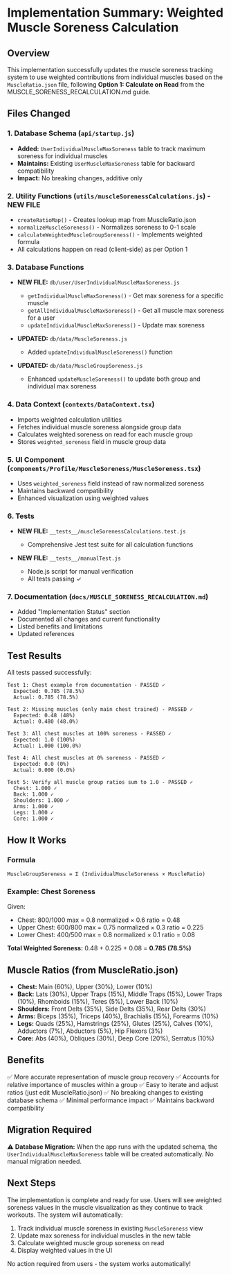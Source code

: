 # Implementation Summary: Weighted Muscle Soreness Calculation

## Overview
This implementation successfully updates the muscle soreness tracking system to use weighted contributions from individual muscles based on the `MuscleRatio.json` file, following **Option 1: Calculate on Read** from the MUSCLE_SORENESS_RECALCULATION.md guide.

## Files Changed

### 1. Database Schema (`api/startup.js`)
- **Added:** `UserIndividualMuscleMaxSoreness` table to track maximum soreness for individual muscles
- **Maintains:** Existing `UserMuscleMaxSoreness` table for backward compatibility
- **Impact:** No breaking changes, additive only

### 2. Utility Functions (`utils/muscleSorenessCalculations.js`) - NEW FILE
- `createRatioMap()` - Creates lookup map from MuscleRatio.json
- `normalizeMuscleSoreness()` - Normalizes soreness to 0-1 scale
- `calculateWeightedMuscleGroupSoreness()` - Implements weighted formula
- All calculations happen on read (client-side) as per Option 1

### 3. Database Functions
- **NEW FILE:** `db/user/UserIndividualMuscleMaxSoreness.js`
  - `getIndividualMuscleMaxSoreness()` - Get max soreness for a specific muscle
  - `getAllIndividualMuscleMaxSoreness()` - Get all muscle max soreness for a user
  - `updateIndividualMuscleMaxSoreness()` - Update max soreness

- **UPDATED:** `db/data/MuscleSoreness.js`
  - Added `updateIndividualMuscleSoreness()` function

- **UPDATED:** `db/data/MuscleGroupSoreness.js`
  - Enhanced `updateMuscleSoreness()` to update both group and individual max soreness

### 4. Data Context (`contexts/DataContext.tsx`)
- Imports weighted calculation utilities
- Fetches individual muscle soreness alongside group data
- Calculates weighted soreness on read for each muscle group
- Stores `weighted_soreness` field in muscle group data

### 5. UI Component (`components/Profile/MuscleSoreness/MuscleSoreness.tsx`)
- Uses `weighted_soreness` field instead of raw normalized soreness
- Maintains backward compatibility
- Enhanced visualization using weighted values

### 6. Tests
- **NEW FILE:** `__tests__/muscleSorenessCalculations.test.js`
  - Comprehensive Jest test suite for all calculation functions
  
- **NEW FILE:** `__tests__/manualTest.js`
  - Node.js script for manual verification
  - All tests passing ✓

### 7. Documentation (`docs/MUSCLE_SORENESS_RECALCULATION.md`)
- Added "Implementation Status" section
- Documented all changes and current functionality
- Listed benefits and limitations
- Updated references

## Test Results

All tests passed successfully:

```
Test 1: Chest example from documentation - PASSED ✓
  Expected: 0.785 (78.5%)
  Actual: 0.785 (78.5%)

Test 2: Missing muscles (only main chest trained) - PASSED ✓
  Expected: 0.48 (48%)
  Actual: 0.480 (48.0%)

Test 3: All chest muscles at 100% soreness - PASSED ✓
  Expected: 1.0 (100%)
  Actual: 1.000 (100.0%)

Test 4: All chest muscles at 0% soreness - PASSED ✓
  Expected: 0.0 (0%)
  Actual: 0.000 (0.0%)

Test 5: Verify all muscle group ratios sum to 1.0 - PASSED ✓
  Chest: 1.000 ✓
  Back: 1.000 ✓
  Shoulders: 1.000 ✓
  Arms: 1.000 ✓
  Legs: 1.000 ✓
  Core: 1.000 ✓
```

## How It Works

### Formula
```
MuscleGroupSoreness = Σ (IndividualMuscleSoreness × MuscleRatio)
```

### Example: Chest Soreness
Given:
- Chest: 800/1000 max = 0.8 normalized × 0.6 ratio = 0.48
- Upper Chest: 600/800 max = 0.75 normalized × 0.3 ratio = 0.225
- Lower Chest: 400/500 max = 0.8 normalized × 0.1 ratio = 0.08

**Total Weighted Soreness:** 0.48 + 0.225 + 0.08 = **0.785 (78.5%)**

## Muscle Ratios (from MuscleRatio.json)

- **Chest:** Main (60%), Upper (30%), Lower (10%)
- **Back:** Lats (30%), Upper Traps (15%), Middle Traps (15%), Lower Traps (10%), Rhomboids (15%), Teres (5%), Lower Back (10%)
- **Shoulders:** Front Delts (35%), Side Delts (35%), Rear Delts (30%)
- **Arms:** Biceps (35%), Triceps (40%), Brachialis (15%), Forearms (10%)
- **Legs:** Quads (25%), Hamstrings (25%), Glutes (25%), Calves (10%), Adductors (7%), Abductors (5%), Hip Flexors (3%)
- **Core:** Abs (40%), Obliques (30%), Deep Core (20%), Serratus (10%)

## Benefits

✅ More accurate representation of muscle group recovery
✅ Accounts for relative importance of muscles within a group
✅ Easy to iterate and adjust ratios (just edit MuscleRatio.json)
✅ No breaking changes to existing database schema
✅ Minimal performance impact
✅ Maintains backward compatibility

## Migration Required

⚠️ **Database Migration:** When the app runs with the updated schema, the `UserIndividualMuscleMaxSoreness` table will be created automatically. No manual migration needed.

## Next Steps

The implementation is complete and ready for use. Users will see weighted soreness values in the muscle visualization as they continue to track workouts. The system will automatically:

1. Track individual muscle soreness in existing `MuscleSoreness` view
2. Update max soreness for individual muscles in the new table
3. Calculate weighted muscle group soreness on read
4. Display weighted values in the UI

No action required from users - the system works automatically!
